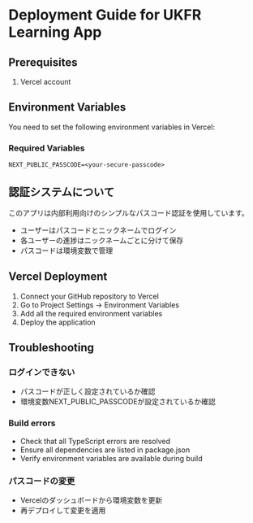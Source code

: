# Deployment Guide for UKFR Learning App

## Prerequisites

1. Vercel account

## Environment Variables

You need to set the following environment variables in Vercel:

### Required Variables

```
NEXT_PUBLIC_PASSCODE=<your-secure-passcode>
```

## 認証システムについて

このアプリは内部利用向けのシンプルなパスコード認証を使用しています。

- ユーザーはパスコードとニックネームでログイン
- 各ユーザーの進捗はニックネームごとに分けて保存
- パスコードは環境変数で管理

## Vercel Deployment

1. Connect your GitHub repository to Vercel
2. Go to Project Settings → Environment Variables
3. Add all the required environment variables
4. Deploy the application

## Troubleshooting

### ログインできない
- パスコードが正しく設定されているか確認
- 環境変数NEXT_PUBLIC_PASSCODEが設定されているか確認

### Build errors
- Check that all TypeScript errors are resolved
- Ensure all dependencies are listed in package.json
- Verify environment variables are available during build

### パスコードの変更
- Vercelのダッシュボードから環境変数を更新
- 再デプロイして変更を適用